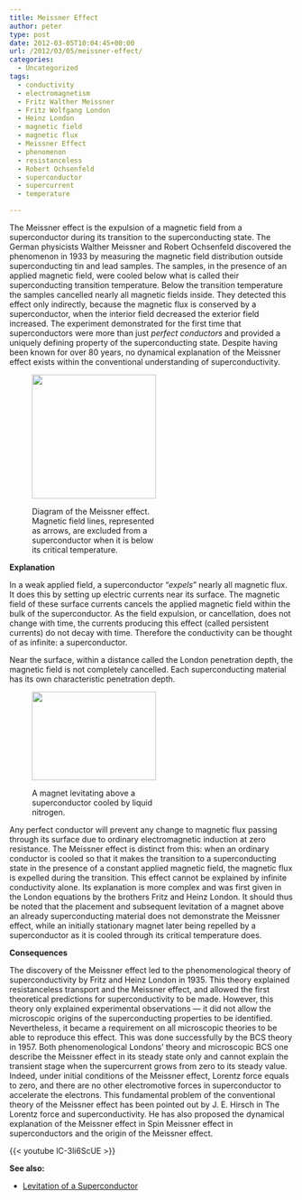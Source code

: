 ```yaml
---
title: Meissner Effect
author: peter
type: post
date: 2012-03-05T10:04:45+00:00
url: /2012/03/05/meissner-effect/
categories:
  - Uncategorized
tags:
  - conductivity
  - electromagnetism
  - Fritz Walther Meissner
  - Fritz Wolfgang London
  - Heinz London
  - magnetic field
  - magnetic flux
  - Meissner Effect
  - phenomenon
  - resistanceless
  - Robert Ochsenfeld
  - superconductor
  - supercurrent
  - temperature

---
```

The Meissner effect is the expulsion of a magnetic field from a superconductor during its transition to the superconducting state. The German physicists Walther Meissner and Robert Ochsenfeld discovered the phenomenon in 1933 by measuring the magnetic field distribution outside superconducting tin and lead samples. The samples, in the presence of an applied magnetic field, were cooled below what is called their superconducting transition temperature. Below the transition temperature the samples cancelled nearly all magnetic fields inside. They detected this effect only indirectly, because the magnetic flux is conserved by a superconductor, when the interior field decreased the exterior field increased. The experiment demonstrated for the first time that superconductors were more than just _perfect conductors_ and provided a uniquely defining property of the superconducting state. Despite having been known for over 80 years, no dynamical explanation of the Meissner effect exists within the conventional understanding of superconductivity.<figure style="max-width: 220px" class="wp-caption alignnone">

<img alt="" src="http://upload.wikimedia.org/wikipedia/commons/b/b5/EfektMeisnera.svg" width="220" height="220" /><figcaption class="wp-caption-text">Diagram of the Meissner effect. Magnetic field lines, represented as arrows, are excluded from a superconductor when it is below its critical temperature.</figcaption></figure> 

**Explanation**
  
In a weak applied field, a superconductor &#8220;_expels_&#8221; nearly all magnetic flux. It does this by setting up electric currents near its surface. The magnetic field of these surface currents cancels the applied magnetic field within the bulk of the superconductor. As the field expulsion, or cancellation, does not change with time, the currents producing this effect (called persistent currents) do not decay with time. Therefore the conductivity can be thought of as infinite: a superconductor.

Near the surface, within a distance called the London penetration depth, the magnetic field is not completely cancelled. Each superconducting material has its own characteristic penetration depth.<figure style="max-width: 220px" class="wp-caption alignnone">

<img alt="" src="http://upload.wikimedia.org/wikipedia/commons/thumb/5/55/Meissner_effect_p1390048.jpg/220px-Meissner_effect_p1390048.jpg" width="220" height="157" /><figcaption class="wp-caption-text">A magnet levitating above a superconductor cooled by liquid nitrogen.</figcaption></figure> 

Any perfect conductor will prevent any change to magnetic flux passing through its surface due to ordinary electromagnetic induction at zero resistance. The Meissner effect is distinct from this: when an ordinary conductor is cooled so that it makes the transition to a superconducting state in the presence of a constant applied magnetic field, the magnetic flux is expelled during the transition. This effect cannot be explained by infinite conductivity alone. Its explanation is more complex and was first given in the London equations by the brothers Fritz and Heinz London. It should thus be noted that the placement and subsequent levitation of a magnet above an already superconducting material does not demonstrate the Meissner effect, while an initially stationary magnet later being repelled by a superconductor as it is cooled through its critical temperature does.

**Consequences**
  
The discovery of the Meissner effect led to the phenomenological theory of superconductivity by Fritz and Heinz London in 1935. This theory explained resistanceless transport and the Meissner effect, and allowed the first theoretical predictions for superconductivity to be made. However, this theory only explained experimental observations — it did not allow the microscopic origins of the superconducting properties to be identified. Nevertheless, it became a requirement on all microscopic theories to be able to reproduce this effect. This was done successfully by the BCS theory in 1957. Both phenomenological Londons’ theory and microscopic BCS one describe the Meissner effect in its steady state only and cannot explain the transient stage when the supercurrent grows from zero to its steady value. Indeed, under initial conditions of the Meissner effect, Lorentz force equals to zero, and there are no other electromotive forces in superconductor to accelerate the electrons. This fundamental problem of the conventional theory of the Meissner effect has been pointed out by J. E. Hirsch in The Lorentz force and superconductivity. He has also proposed the dynamical explanation of the Meissner effect in Spin Meissner effect in superconductors and the origin of the Meissner effect.

{{< youtube lC-3li6ScUE >}}

**See also:**
  
- [Levitation of a Superconductor][1]

 [1]: http://www.hydrogen2oxygen.net/en/levitation-of-a-superconductor/
